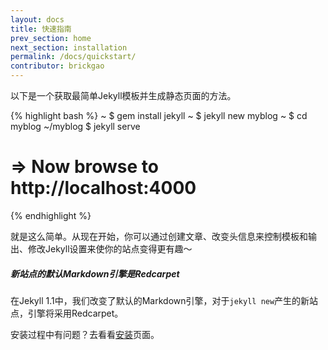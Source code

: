 ```yaml
---
layout: docs
title: 快速指南
prev_section: home
next_section: installation
permalink: /docs/quickstart/
contributor: brickgao
---
```


以下是一个获取最简单Jekyll模板并生成静态页面的方法。

{% highlight bash %}
~ $ gem install jekyll
~ $ jekyll new myblog
~ $ cd myblog
~/myblog $ jekyll serve
# => Now browse to http://localhost:4000
{% endhighlight %}

就是这么简单。从现在开始，你可以通过创建文章、改变头信息来控制模板和输出、修改Jekyll设置来使你的站点变得更有趣～

<div class="note info">
  <h5>新站点的默认Markdown引擎是Redcarpet</h5>
  <p>在Jekyll 1.1中，我们改变了默认的Markdown引擎，对于<code>jekyll new</code>产生的新站点，引擎将采用Redcarpet。</p>
</div>

安装过程中有问题？去看看[安装](/docs/installation/)页面。
